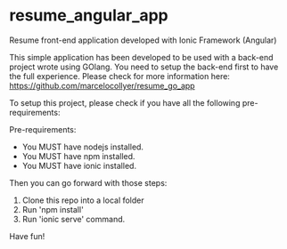 # resume_angular_app
Resume front-end application developed with Ionic Framework (Angular)


This simple application has been developed to be used with a back-end project wrote using GOlang.
You need to setup the back-end first to have the full experience.
Please check for more information here: https://github.com/marcelocollyer/resume_go_app 


To setup this project, please check if you have all the following pre-requirements:

Pre-requirements:

* You MUST have nodejs installed.
* You MUST have npm installed.
* You MUST have ionic installed.

Then you can go forward with those steps:  

1) Clone this repo into a local folder
2) Run 'npm install'
3) Run 'ionic serve' command.

Have fun!
